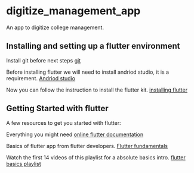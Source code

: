 # digitize_management_app

An app to digitize college management.

## Installing and setting up a flutter environment

Install git before next steps
[git](https://git-scm.com/download/win)

Before installing flutter we will need to install andriod studio, it is a requirement.
[Andriod studio](https://developer.android.com/studio)

Now you can follow the instruction to install the flutter kit.
[installing flutter](https://docs.flutter.dev/get-started/install/windows)

## Getting Started with flutter

A few resources to get you started with flutter:

Everything you might need [online flutter documentation](https://docs.flutter.dev/)

Basics of flutter app from flutter developers. [Flutter fundamentals](https://www.youtube.com/playlist?list=PLjxrf2q8roU3wk7CDw4RfV3mEwOJbjx1k)

Watch the first 14 videos of this playlist for a absolute basics intro. [flutter basics playlist](https://www.youtube.com/playlist?list=PL4cUxeGkcC9jLYyp2Aoh6hcWuxFDX6PBJ)

